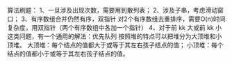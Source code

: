 算法刷题：
1、一旦涉及出现次数，需要用到散列表；
2、涉及子串，考虑滑动窗口；
3、有序数组合并仍然有序，双指针
对2个有序数组去重排序，需要O(n)时间复杂度，用双指针（两个有序数组中各加一个指针）
4、对于前 kk 大或前 kk 小这类问题，有一个通用的解法：优先队列
按照堆的特点可以把堆分为大顶堆和小顶堆。
大顶堆：每个结点的值都大于或等于其左右孩子结点的值；
小顶堆：每个结点的值都小于或等于其左右孩子结点的值。